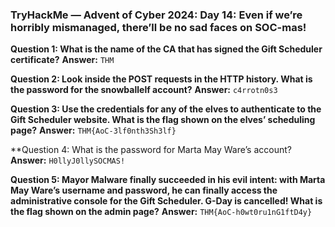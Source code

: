 ### TryHackMe — Advent of Cyber 2024: Day 14: Even if we’re horribly mismanaged, there’ll be no sad faces on SOC-mas!

**Question 1: What is the name of the CA that has signed the Gift Scheduler certificate?**
**Answer:** `THM`

**Question 2: Look inside the POST requests in the HTTP history. What is the password for the snowballelf account?**
**Answer:** `c4rrotn0s3`

**Question 3: Use the credentials for any of the elves to authenticate to the Gift Scheduler website. What is the flag shown on the elves’ scheduling page?**
**Answer:** `THM{AoC-3lf0nth3Sh3lf}`

**Question 4: What is the password for Marta May Ware’s account?
**Answer:** `H0llyJ0llySOCMAS!`

**Question 5: Mayor Malware finally succeeded in his evil intent: with Marta May Ware’s username and password, he can finally access the administrative console for the Gift Scheduler. G-Day is cancelled!
What is the flag shown on the admin page?**
**Answer:** `THM{AoC-h0wt0ru1nG1ftD4y}`
